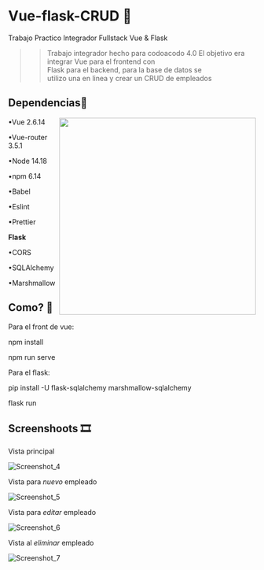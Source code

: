 # Vue-flask-CRUD 🎇

Trabajo Practico Integrador Fullstack Vue & Flask 

>> Trabajo integrador hecho para codoacodo 4.0 
>> El objetivo era integrar Vue para el frontend con  
>> Flask para el backend, para la base de datos se  
>> utilizo una en linea y crear un CRUD de empleados 

## Dependencias🎀
<img src="https://user-images.githubusercontent.com/72955349/179333996-301bce11-7e8b-4d8c-bc8e-798130fadb0e.png" min-width="400px" max-width="400px" width="400px" align="right">
•Vue 2.6.14 </p>
•Vue-router 3.5.1 </p>
•Node 14.18 </p>
•npm 6.14 </p>
•Babel </p>
•Eslint </p>
•Prettier </p>


**Flask** </p>
•CORS </p>
•SQLAlchemy </p>
•Marshmallow </p>

## Como? 🎐

Para el front de vue:

npm install

npm run serve

Para el flask:

pip install -U flask-sqlalchemy marshmallow-sqlalchemy

flask run

## Screenshoots 🎞

Vista principal </p>
![Screenshot_4](https://user-images.githubusercontent.com/72955349/179332498-63445a7d-08f8-4e4e-a9b9-80190d01b91c.png)

Vista para *nuevo* empleado </p>
![Screenshot_5](https://user-images.githubusercontent.com/72955349/179332694-b125d074-85ee-43de-aed2-bd48692897dc.png)

Vista para *editar* empleado </p>
![Screenshot_6](https://user-images.githubusercontent.com/72955349/179332817-a31cd7c3-6a69-44c6-8439-2730012b87a9.png)

Vista al *eliminar* empleado </p>
![Screenshot_7](https://user-images.githubusercontent.com/72955349/179332901-a3d4ceec-823b-4104-ba2a-6b1b2239edc1.png)





